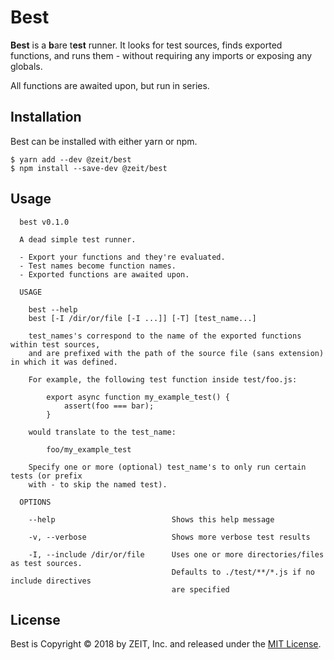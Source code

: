# Best

**Best** is a **b**are t**est** runner. It looks for test sources, finds exported functions,
and runs them - without requiring any imports or exposing any globals.

All functions are awaited upon, but run in series.

## Installation

Best can be installed with either yarn or npm.

```console
$ yarn add --dev @zeit/best
$ npm install --save-dev @zeit/best
```

## Usage

```
  best v0.1.0

  A dead simple test runner.

  - Export your functions and they're evaluated.
  - Test names become function names.
  - Exported functions are awaited upon.

  USAGE

    best --help
    best [-I /dir/or/file [-I ...]] [-T] [test_name...]

    test_names's correspond to the name of the exported functions within test sources,
    and are prefixed with the path of the source file (sans extension) in which it was defined.

    For example, the following test function inside test/foo.js:

        export async function my_example_test() {
            assert(foo === bar);
        }

    would translate to the test_name:

        foo/my_example_test

    Specify one or more (optional) test_name's to only run certain tests (or prefix
    with - to skip the named test).

  OPTIONS

    --help                          Shows this help message

    -v, --verbose                   Shows more verbose test results

    -I, --include /dir/or/file      Uses one or more directories/files as test sources.
                                    Defaults to ./test/**/*.js if no include directives
                                    are specified
```

## License
Best is Copyright &copy; 2018 by ZEIT, Inc. and released under the [MIT License](LICENSE).
